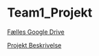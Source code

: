 # Team1_Projekt

[Fælles Google Drive](https://drive.google.com/drive/folders/1kziYI8s874VOhS0KtZtHVdeVerclFnDs?usp=drive_link)


[Projekt Beskrivelse](Projekt_beskrivelse.md)
